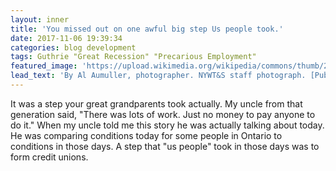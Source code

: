 ```yaml
---
layout: inner
title: 'You missed out on one awful big step Us people took.'
date: 2017-11-06 19:39:34
categories: blog development
tags: Guthrie "Great Recession" "Precarious Employment"
featured_image: 'https://upload.wikimedia.org/wikipedia/commons/thumb/2/25/Woody_Guthrie.jpg/1103px-Woody_Guthrie.jpg'
lead_text: 'By Al Aumuller, photographer. NYWT&S staff photograph. [Public domain], via Wikimedia Commons.'
---
```


It was a step your great grandparents took actually. My uncle from that generation said, "There was lots of work. Just no money to pay anyone to do it." When my uncle told me this story he was actually talking about today. He was comparing conditions today for some people in Ontario to conditions in those days. A step that "us people" took in those days was to form credit unions.
